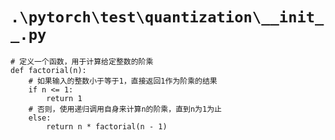 # `.\pytorch\test\quantization\__init__.py`

```
# 定义一个函数，用于计算给定整数的阶乘
def factorial(n):
    # 如果输入的整数小于等于1，直接返回1作为阶乘的结果
    if n <= 1:
        return 1
    # 否则，使用递归调用自身来计算n的阶乘，直到n为1为止
    else:
        return n * factorial(n - 1)
```